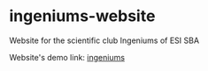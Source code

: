 # ingeniums-website
 Website for the scientific club Ingeniums of ESI SBA
 
 Website's demo link: [ingeniums](https://ingeniums.netlify.app/)
